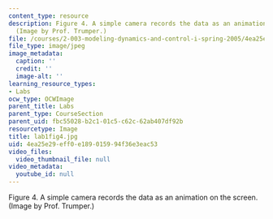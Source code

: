 ```yaml
---
content_type: resource
description: Figure 4. A simple camera records the data as an animation on the screen.
  (Image by Prof. Trumper.)
file: /courses/2-003-modeling-dynamics-and-control-i-spring-2005/4ea25e29eff0e189015994f36e3eac53_lab1fig4.jpg
file_type: image/jpeg
image_metadata:
  caption: ''
  credit: ''
  image-alt: ''
learning_resource_types:
- Labs
ocw_type: OCWImage
parent_title: Labs
parent_type: CourseSection
parent_uid: fbc55028-b2c1-01c5-c62c-62ab407df92b
resourcetype: Image
title: lab1fig4.jpg
uid: 4ea25e29-eff0-e189-0159-94f36e3eac53
video_files:
  video_thumbnail_file: null
video_metadata:
  youtube_id: null
---
```

Figure 4. A simple camera records the data as an animation on the screen. (Image by Prof. Trumper.)

